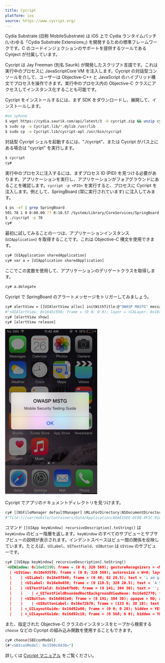 ```yaml
---
title: Cycript
platform: ios
source: https://www.cycript.org/
---
```


Cydia Substrate (旧称 MobileSubstrate) は iOS 上で Cydia ランタイムパッチ (いわゆる「Cydia Substrate Extensions」) を開発するための標準フレームワークです。C のコードインジェクションのサポートを提供するツールである Cynject が付属しています。

Cycript は Jay Freeman (別名 Saurik) が開発したスクリプト言語です。これは実行中のプロセスに JavaScriptCore VM を注入します。Cycript の対話型コンソールを介して、ユーザーは Objective-C++ と JavaScript のハイブリッド構文でプロセスを操作できます。実行中のプロセス内の Objective-C クラスにアクセスしてインスタンス化することも可能です。

Cycript をインストールするには、まず SDK をダウンロードし、展開して、インストールします。

```bash
#on iphone
$ wget https://cydia.saurik.com/api/latest/3 -O cycript.zip && unzip cycript.zip
$ sudo cp -a Cycript.lib/*.dylib /usr/lib
$ sudo cp -a Cycript.lib/cycript-apl /usr/bin/cycript
```

対話型 Cycript シェルを起動するには、"./cycript"、または Cycript がパス上にある場合は "cycript" を実行します。

```bash
$ cycript
cy#
```

実行中のプロセスに注入するには、まずプロセス ID (PID) を見つける必要があります。アプリケーションを実行し、アプリケーションがフォアグラウンドにあることを確認します。`cycript -p <PID>` を実行すると、プロセスに Cycript を注入します。例として、SpringBoard (常に実行されています) に注入してみます。

```bash
$ ps -ef | grep SpringBoard
501 78 1 0 0:00.00 ?? 0:10.57 /System/Library/CoreServices/SpringBoard.app/SpringBoard
$ ./cycript -p 78
cy#
```

最初に試してみることの一つは、アプリケーションインスタンス (`UIApplication`) を取得することです。これは Objective-C 構文を使用できます。

```bash
cy# [UIApplication sharedApplication]
cy# var a = [UIApplication sharedApplication]
```

ここでこの変数を使用して、アプリケーションのデリゲートクラスを取得します。

```bash
cy# a.delegate
```

Cycript で SpringBoard のアラートメッセージをトリガーしてみましょう。

```bash
cy# alertView = [[UIAlertView alloc] initWithTitle:@"OWASP MASTG" message:@"Mobile Application Security Testing Guide"  delegate:nil cancelButtonitle:@"OK" otherButtonTitles:nil]
#"<UIAlertView: 0x1645c550; frame = (0 0; 0 0); layer = <CALayer: 0x164df160>>"
cy# [alertView show]
cy# [alertView release]
```

<img src="../../Document/Images/Chapters/0x06c/cycript_sample.png" width="300px" />

Cycript でアプリのドキュメントディレクトリを見つけます。

```bash
cy# [[NSFileManager defaultManager] URLsForDirectory:NSDocumentDirectory inDomains:NSUserDomainMask][0]
#"file:///var/mobile/Containers/Data/Application/A8AE15EE-DC8B-4F1C-91A5-1FED35212DF/Documents/"
```

コマンド `[[UIApp keyWindow] recursiveDescription].toString()` は `keyWindow` のビュー階層を返します。`keyWindow` のすべてのサブビューとサブサブビューの説明が表示されます。インデントスペースはビュー間の関係を反映しています。たとえば、`UILabel`、`UITextField`、`UIButton` は `UIView` のサブビューです。

```xml
cy# [[UIApp keyWindow] recursiveDescription].toString()
`<UIWindow: 0x16e82190; frame = (0 0; 320 568); gestureRecognizers = <NSArray: 0x16e80ac0>; layer = <UIWindowLayer: 0x16e63ce0>>
  | <UIView: 0x16e935f0; frame = (0 0; 320 568); autoresize = W+H; layer = <CALayer: 0x16e93680>>
  |    | <UILabel: 0x16e8f840; frame = (0 40; 82 20.5); text = 'i am groot!'; hidden = YES; opaque = NO; autoresize = RM+BM; userInteractionEnabled = NO; layer = <_UILabelLayer: 0x16e8f920>>
  |    | <UILabel: 0x16e8e030; frame = (0 110.5; 320 20.5); text = 'A Secret Is Found In The ...'; opaque = NO; autoresize = RM+BM; userInteractionEnabled = NO; layer = <_UILabelLayer: 0x16e8e290>>
  |    | <UITextField: 0x16e8fbd0; frame = (8 141; 304 30); text = ''; clipsToBounds = YES; opaque = NO; autoresize = RM+BM; gestureRecognizers = <NSArray: 0x16e94550>; layer = <CALayer: 0x16e8fea0>>
  |    |    | <_UITextFieldRoundedRectBackgroundViewNeue: 0x16e92770; frame = (0 0; 304 30); opaque = NO; autoresize = W+H; userInteractionEnabled = NO; layer = <CALayer: 0x16e92990>>
  |    | <UIButton: 0x16d901e0; frame = (8 191; 304 30); opaque = NO; autoresize = RM+BM; layer = <CALayer: 0x16d90490>>
  |    |    | <UIButtonLabel: 0x16e72b70; frame = (133 6; 38 18); text = 'Verify'; opaque = NO; userInteractionEnabled = NO; layer = <_UILabelLayer: 0x16e974b0>>
  |    | <_UILayoutGuide: 0x16d92a00; frame = (0 0; 0 20); hidden = YES; layer = <CALayer: 0x16e936b0>>
  |    | <_UILayoutGuide: 0x16d92c10; frame = (0 568; 0 0); hidden = YES; layer = <CALayer: 0x16d92cb0>>`
```

また、指定された Objective-C クラスのインスタンスをヒープから検索する `choose` などの Cycript の組み込み関数を使用することもできます。

```bash
cy# choose(SBIconModel)
[#"<SBIconModel: 0x1590c8430>"]
```

詳しくは [Cycript マニュアル](http://www.cycript.org/manual/ "Cycript Manual") をご覧ください。
